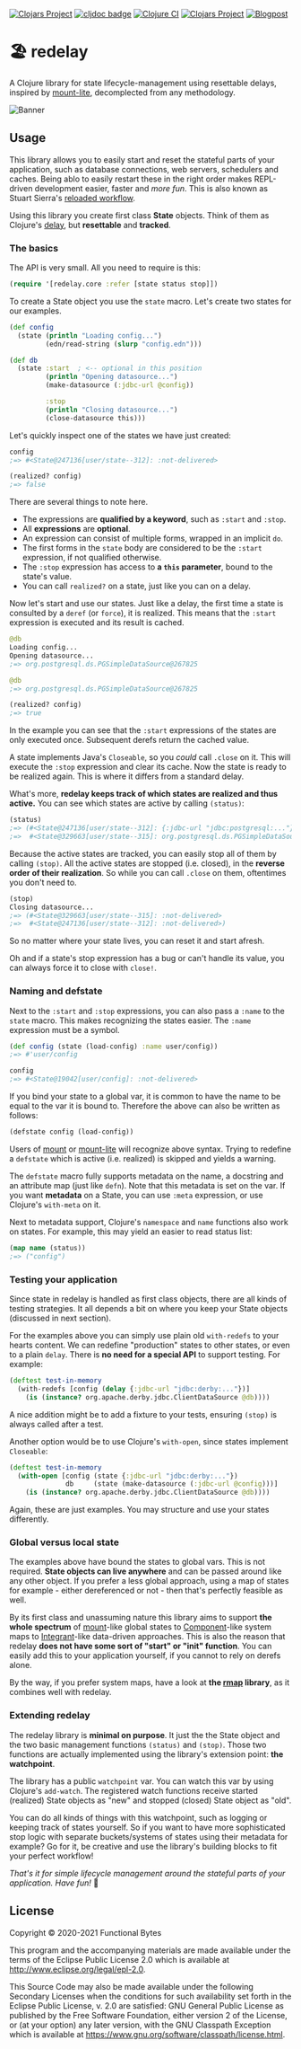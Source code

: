 [![Clojars Project](https://img.shields.io/clojars/v/functionalbytes/redelay.svg)](https://clojars.org/functionalbytes/redelay)
[![cljdoc badge](https://cljdoc.org/badge/functionalbytes/redelay)](https://cljdoc.org/d/functionalbytes/redelay/CURRENT)
[![Clojure CI](https://github.com/aroemers/redelay/workflows/Clojure%20CI/badge.svg?branch=master)](https://github.com/aroemers/redelay/actions?query=workflow%3A%22Clojure+CI%22)
[![Clojars Project](https://img.shields.io/clojars/dt/functionalbytes/redelay?color=blue)](https://clojars.org/functionalbytes/redelay)
[![Blogpost](https://img.shields.io/badge/blog-Introducing%20redelay-blue)](https://functionalbytes.nl/clojure/redelay/rmap/2020/06/26/redelay.html)

# 🏖 redelay

A Clojure library for state lifecycle-management using resettable delays, inspired by [mount-lite](https://github.com/aroemers/mount-lite), decomplected from any methodology.

![Banner](banner.png)

## Usage

This library allows you to easily start and reset the stateful parts of your application, such as database connections, web servers, schedulers and caches.
Being ablo to easily restart these in the right order makes REPL-driven development easier, faster and _more fun_.
This is also known as Stuart Sierra's [reloaded workflow](https://www.cognitect.com/blog/2013/06/04/clojure-workflow-reloaded).

Using this library you create first class **State** objects.
Think of them as Clojure's [delay](https://clojuredocs.org/clojure.core/delay), but **resettable** and **tracked**.

### The basics

The API is very small.
All you need to require is this:

```clj
(require '[redelay.core :refer [state status stop]])
```

To create a State object you use the `state` macro.
Let's create two states for our examples.

```clj
(def config
  (state (println "Loading config...")
         (edn/read-string (slurp "config.edn")))

(def db
  (state :start  ; <-- optional in this position
         (println "Opening datasource...")
         (make-datasource (:jdbc-url @config))

         :stop
         (println "Closing datasource...")
         (close-datasource this)))
```

Let's quickly inspect one of the states we have just created:

```clj
config
;=> #<State@247136[user/state--312]: :not-delivered>

(realized? config)
;=> false
```

There are several things to note here.

- The expressions are **qualified by a keyword**, such as `:start` and `:stop`.
- All **expressions** are **optional**.
- An expression can consist of multiple forms, wrapped in an implicit `do`.
- The first forms in the `state` body are considered to be the `:start` expression, if not qualified otherwise.
- The `:stop` expression has access to **a `this` parameter**, bound to the state's value.
- You can call `realized?` on a state, just like you can on a delay.

Now let's start and use our states.
Just like a delay, the first time a state is consulted by a `deref` (or `force`), it is realized.
This means that the `:start` expression is executed and its result is cached.

```clj
@db
Loading config...
Opening datasource...
;=> org.postgresql.ds.PGSimpleDataSource@267825

@db
;=> org.postgresql.ds.PGSimpleDataSource@267825

(realized? config)
;=> true
```

In the example you can see that the `:start` expressions of the states are only executed once.
Subsequent derefs return the cached value.

A state implements Java's `Closeable`, so you _could_ call `.close` on it.
This will execute the `:stop` expression and clear its cache.
Now the state is ready to be realized again.
This is where it differs from a standard delay.

What's more, **redelay keeps track of which states are realized and thus active.**
You can see which states are active by calling `(status)`:

```clj
(status)
;=> (#<State@247136[user/state--312]: {:jdbc-url "jdbc:postgresql:..."}>
;=>  #<State@329663[user/state--315]: org.postgresql.ds.PGSimpleDataSource@267825>)
```

Because the active states are tracked, you can easily stop all of them by calling `(stop)`.
All the active states are stopped (i.e. closed), in the **reverse order of their realization**.
So while you can call `.close` on them, oftentimes you don't need to.

```clj
(stop)
Closing datasource...
;=> (#<State@329663[user/state--315]: :not-delivered>
;=>  #<State@247136[user/state--312]: :not-delivered>)
```

So no matter where your state lives, you can reset it and start afresh.

Oh and if a state's stop expression has a bug or can't handle its value, you can always force it to close with `close!`.

### Naming and defstate

Next to the `:start` and `:stop` expressions, you can also pass a `:name` to the `state` macro.
This makes recognizing the states easier.
The `:name` expression must be a symbol.

```clj
(def config (state (load-config) :name user/config))
;=> #'user/config

config
;=> #<State@19042[user/config]: :not-delivered>
```

If you bind your state to a global var, it is common to have the name to be equal to the var it is bound to.
Therefore the above can also be written as follows:

```clj
(defstate config (load-config))
```

Users of [mount](https://github.com/tolitius/mount) or [mount-lite](https://github.com/aroemers/mount-lite) will recognize above syntax.
Trying to redefine a `defstate` which is active (i.e. realized) is skipped and yields a warning.

The `defstate` macro fully supports metadata on the name, a docstring and an attribute map (just like `defn`).
Note that this metadata is set on the var.
If you want **metadata** on a State, you can use `:meta` expression, or use Clojure's `with-meta` on it.

Next to metadata support, Clojure's `namespace` and `name` functions also work on states.
For example, this may yield an easier to read status list:

```clj
(map name (status))
;=> ("config")
```

### Testing your application

Since state in redelay is handled as first class objects, there are all kinds of testing strategies.
It all depends a bit on where you keep your State objects (discussed in next section).

For the examples above you can simply use plain old `with-redefs` to your hearts content.
We can redefine "production" states to other states, or even to a plain `delay`.
There is **no need for a special API** to support testing.
For example:

```clj
(deftest test-in-memory
  (with-redefs [config (delay {:jdbc-url "jdbc:derby:..."})]
    (is (instance? org.apache.derby.jdbc.ClientDataSource @db))))
```

A nice addition might be to add a fixture to your tests, ensuring `(stop)` is always called after a test.

Another option would be to use Clojure's `with-open`, since states implement `Closeable`:

```clj
(deftest test-in-memory
  (with-open [config (state {:jdbc-url "jdbc:derby:..."})
              db     (state (make-datasource (:jdbc-url @config)))]
    (is (instance? org.apache.derby.jdbc.ClientDataSource @db))))
```

Again, these are just examples.
You may structure and use your states differently.

### Global versus local state

The examples above have bound the states to global vars.
This is not required.
**State objects can live anywhere** and can be passed around like any other object.
If you prefer a less global approach, using a map of states for example - either dereferenced or not - then that's perfectly feasible as well.

By its first class and unassuming nature this library aims to support **the whole spectrum** of [mount](https://github.com/aroemers/mount-lite)-like global states to [Component](https://github.com/stuartsierra/component)-like system maps to [Integrant](https://github.com/weavejester/integrant)-like data-driven approaches.
This is also the reason that redelay **does not have some sort of "start" or "init" function**.
You can easily add this to your application yourself, if you cannot to rely on derefs alone.

By the way, if you prefer system maps, have a look at **the [rmap](https://github.com/aroemers/rmap) library**, as it combines well with redelay.

### Extending redelay

The redelay library is **minimal on purpose**.
It just the the State object and the two basic management functions `(status)` and `(stop)`.
Those two functions are actually implemented using the library's extension point: **the watchpoint**.

The library has a public `watchpoint` var.
You can watch this var by using Clojure's `add-watch`.
The registered watch functions receive started (realized) State objects as "new" and stopped (closed) State object as "old".

You can do all kinds of things with this watchpoint, such as logging or keeping track of states yourself.
So if you want to have more sophisticated stop logic with separate buckets/systems of states using their metadata for example?
Go for it, be creative and use the library's building blocks to fit your perfect workflow!

_That's it for simple lifecycle management around the stateful parts of your application. Have fun!_ 🚀

## License

Copyright © 2020-2021 Functional Bytes

This program and the accompanying materials are made available under the
terms of the Eclipse Public License 2.0 which is available at
http://www.eclipse.org/legal/epl-2.0.

This Source Code may also be made available under the following Secondary
Licenses when the conditions for such availability set forth in the Eclipse
Public License, v. 2.0 are satisfied: GNU General Public License as published by
the Free Software Foundation, either version 2 of the License, or (at your
option) any later version, with the GNU Classpath Exception which is available
at https://www.gnu.org/software/classpath/license.html.
